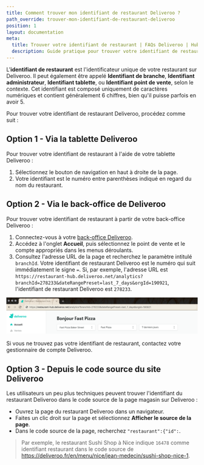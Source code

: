 ```yaml
---
title: Comment trouver mon identifiant de restaurant Deliveroo ?
path_override: trouver-mon-identifiant-de-restaurant-deliveroo
position: 1
layout: documentation
meta:
  title: Trouver votre identifiant de restaurant | FAQs Deliveroo | HubRise
  description: Guide pratique pour trouver votre identifiant de restaurant Deliveroo. Cet ID est nécessaire pour connecter votre magasin Deliveroo à HubRise et à votre EPOS.
---
```


L'**identifiant de restaurant** est l'identificateur unique de votre restaurant sur Deliveroo. Il peut également être appelé **Identifiant de branche**, **Identifiant administrateur**, **Identifiant tablette**, ou **Identifiant point de vente**, selon le contexte. Cet identifiant est composé uniquement de caractères numériques et contient généralement 6 chiffres, bien qu'il puisse parfois en avoir 5.

Pour trouver votre identifiant de restaurant Deliveroo, procédez comme suit :

## Option 1 - Via la tablette Deliveroo

Pour trouver votre identifiant de restaurant à l'aide de votre tablette Deliveroo :

1. Sélectionnez le bouton de navigation en haut à droite de la page.
1. Votre identifiant est le numéro entre parenthèses indiqué en regard du nom du restaurant.

## Option 2 - Via le back-office de Deliveroo

Pour trouver votre identifiant de restaurant à partir de votre back-office Deliveroo :

1. Connectez-vous à votre [back-office Deliveroo](https://restaurant-hub.deliveroo.net).
1. Accédez à l'onglet **Accueil**, puis sélectionnez le point de vente et le compte appropriés dans les menus déroulants.
1. Consultez l'adresse URL de la page et recherchez le paramètre intitulé `branchId`. Votre identifiant de restaurant Deliveroo est le numéro qui suit immédiatement le signe `=`. Si, par exemple, l'adresse URL est `https://restaurant-hub.deliveroo.net/analytics?branchId=278233&dateRangePreset=last_7_days&orgId=190921`, l'identifiant de restaurant Deliveroo est `278233`.

![Identifiant du restaurant Deliveroo contenu dans l'adresse URL du back-office](./images/011-deliveroo-branchid.png)

Si vous ne trouvez pas votre identifiant de restaurant, contactez votre gestionnaire de compte Deliveroo.

## Option 3 - Depuis le code source du site Deliveroo

Les utilisateurs un peu plus techniques peuvent trouver l'identifiant du restaurant Deliveroo dans le code source de la page magasin sur Deliveroo :

- Ouvrez la page du restaurant Deliveroo dans un navigateur.
- Faites un clic droit sur la page et sélectionnez **Afficher le source de la page**.
- Dans le code source de la page, recherchez `"restaurant":{"id":`.

> Par exemple, le restaurant Sushi Shop à Nice indique `16478` comme identifiant restaurant dans le code source de https://deliveroo.fr/en/menu/nice/jean-medecin/sushi-shop-nice-1.
